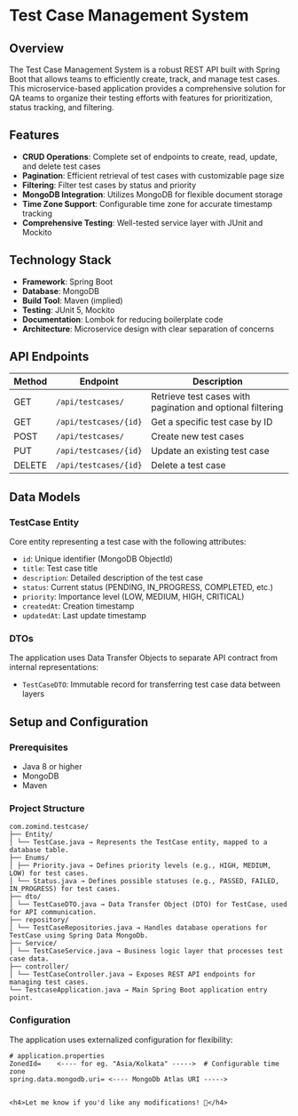 # Test Case Management System

## Overview

The Test Case Management System is a robust REST API built with Spring Boot that allows teams to efficiently create, track, and manage test cases. This microservice-based application provides a comprehensive solution for QA teams to organize their testing efforts with features for prioritization, status tracking, and filtering.

## Features

- **CRUD Operations**: Complete set of endpoints to create, read, update, and delete test cases
- **Pagination**: Efficient retrieval of test cases with customizable page size
- **Filtering**: Filter test cases by status and priority
- **MongoDB Integration**: Utilizes MongoDB for flexible document storage
- **Time Zone Support**: Configurable time zone for accurate timestamp tracking
- **Comprehensive Testing**: Well-tested service layer with JUnit and Mockito

## Technology Stack

- **Framework**: Spring Boot
- **Database**: MongoDB
- **Build Tool**: Maven (implied)
- **Testing**: JUnit 5, Mockito
- **Documentation**: Lombok for reducing boilerplate code
- **Architecture**: Microservice design with clear separation of concerns

## API Endpoints

| Method | Endpoint | Description |
|--------|----------|-------------|
| GET | `/api/testcases/` | Retrieve test cases with pagination and optional filtering |
| GET | `/api/testcases/{id}` | Get a specific test case by ID |
| POST | `/api/testcases/` | Create new test cases |
| PUT | `/api/testcases/{id}` | Update an existing test case |
| DELETE | `/api/testcases/{id}` | Delete a test case |

## Data Models

### TestCase Entity

Core entity representing a test case with the following attributes:

- `id`: Unique identifier (MongoDB ObjectId)
- `title`: Test case title
- `description`: Detailed description of the test case
- `status`: Current status (PENDING, IN_PROGRESS, COMPLETED, etc.)
- `priority`: Importance level (LOW, MEDIUM, HIGH, CRITICAL)
- `createdAt`: Creation timestamp
- `updatedAt`: Last update timestamp

### DTOs

The application uses Data Transfer Objects to separate API contract from internal representations:

- `TestCaseDTO`: Immutable record for transferring test case data between layers

## Setup and Configuration

### Prerequisites
- Java 8 or higher
- MongoDB
- Maven


### Project Structure

```
com.zomind.testcase/
├── Entity/
│ └── TestCase.java → Represents the TestCase entity, mapped to a database table.
├── Enums/
│ ├── Priority.java → Defines priority levels (e.g., HIGH, MEDIUM, LOW) for test cases.
│ └── Status.java → Defines possible statuses (e.g., PASSED, FAILED, IN_PROGRESS) for test cases.
├── dto/
│ └── TestCaseDTO.java → Data Transfer Object (DTO) for TestCase, used for API communication.
├── repository/
│ └── TestCaseRepositories.java → Handles database operations for TestCase using Spring Data MongoDb.
├── Service/
│ └── TestCaseService.java → Business logic layer that processes test case data.
├── controller/
│ └── TestCaseController.java → Exposes REST API endpoints for managing test cases.
└── TestcaseApplication.java → Main Spring Boot application entry point.
```

### Configuration
The application uses externalized configuration for flexibility:

```properties
# application.properties
ZonedId=    <---- for eg. "Asia/Kolkata" ----->  # Configurable time zone
spring.data.mongodb.uri= <---- MongoDb Atlas URI ----->


<h4>Let me know if you'd like any modifications! 🚀</h4>
